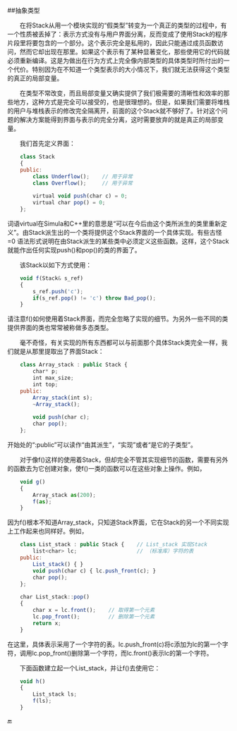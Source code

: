 ##抽象类型

&emsp;&emsp;在将Stack从用一个模块实现的“假类型”转变为一个真正的类型的过程中，有一个性质被丢掉了：表示方式没有与用户界面分离，反而变成了使用Stack的程序片段里将要包含的一个部分。这个表示完全是私用的，因此只能通过成员函数访问，然而它却出现在那里。如果这个表示有了某种显著变化，那些使用它的代码就必须重新编译。这是为做出在行为方式上完全像内部类型的具体类型时所付出的一个代价。特别因为在不知道一个类型表示的大小情况下，我们就无法获得这个类型的真正的局部变量。

&emsp;&emsp;在类型不常改变，而且局部变量又确实提供了我们极需要的清晰性和效率的那些地方，这种方式是完全可以接受的，也是很理想的。但是，如果我们需要将堆栈的用户与堆栈表示的修改完全隔离开，前面的这个Stack就不够好了。针对这个问题的解决方案能得到界面与表示的完全分离，这时需要放弃的就是真正的局部变量。

&emsp;&emsp;我们首先定义界面：

```javascript
    class Stack
    {
    public:
        class Underflow();    // 用于异常
        class Overflow();     // 用于异常
        
        virtual void push(char c) = 0;
        virtual char pop() = 0;
    };
```

词语virtual在Simula和C++里的意思是“可以在今后由这个类所派生的类里重新定义”。由Stack派生出的一个类将提供这个Stack界面的一个具体实现。有些古怪 =0 语法形式说明在由Stack派生的某些类中必须定义这些函数。这样，这个Stack就能作出任何实现push()和pop()的类的界面了。

&emsp;&emsp;该Stack以如下方式使用：

```javascript
    void f(Stack& s_ref)
    {
        s_ref.push('c');
        if(s_ref.pop() != 'c') throw Bad_pop();
    }
```

请注意f()如何使用着Stack界面，而完全忽略了实现的细节。为另外一些不同的类提供界面的类也常常被称做多态类型。

&emsp;&emsp;毫不奇怪，有关实现的所有东西都可以与前面那个具体Stack类完全一样，我们就是从那里提取出了界面Stack：

```javascript
    class Array_stack : public Stack {
        char* p;
        int max_size;
        int top;
    public:
        Array_stack(int s);
        ~Array_stack();
        
        void push(char c);
        char pop();
    };
```

开始处的“:public”可以读作“由其派生”，“实现”或者“是它的子类型”。

&emsp;&emsp;对于像f()这样的使用着Stack，但却完全不管其实现细节的函数，需要有另外的函数去为它创建对象，使f()一类的函数可以在这些对象上操作。例如，

```javascript
    void g()
    {
        Array_stack as(200);
        f(as);
    }
```

因为f()根本不知道Array_stack，只知道Stack界面，它在Stack的另一个不同实现上工作起来也同样好。例如，

```javascript
    class List_stack : public Stack {    // List_stack 实现Stack
        list<char> lc;                   // （标准库）字符的表
    public:
        List_stack() { }
        void push(char c) { lc.push_front(c); }
        char pop();
    };
    
    char List_stack::pop()
    {
        char x = lc.front();    // 取得第一个元素
        lc.pop_front();         // 删除第一个元素
        return x;
    }
```

在这里，具体表示采用了一个字符的表。lc.push_front(c)将c添加为lc的第一个字符，调用lc.pop_front()删除第一个字符，而lc.front()表示lc的第一个字符。

&emsp;&emsp;下面函数建立起一个List_stack，并让f()去使用它：

```javascript
    void h()
    {
        List_stack ls;
        f(ls);
    }
```

🔚